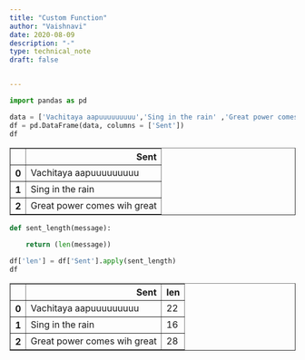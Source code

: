 ```yaml
---
title: "Custom Function"
author: "Vaishnavi"
date: 2020-08-09
description: "-"
type: technical_note
draft: false


---
```



```python
import pandas as pd

```


```python
data = ['Vachitaya aapuuuuuuuuu','Sing in the rain' ,'Great power comes wih great ']  
df = pd.DataFrame(data, columns = ['Sent'])
df
```




<div>
<style scoped>
    .dataframe tbody tr th:only-of-type {
        vertical-align: middle;
    }

    .dataframe tbody tr th {
        vertical-align: top;
    }

    .dataframe thead th {
        text-align: right;
    }
</style>
<table border="1" class="dataframe">
  <thead>
    <tr style="text-align: right;">
      <th></th>
      <th>Sent</th>
    </tr>
  </thead>
  <tbody>
    <tr>
      <th>0</th>
      <td>Vachitaya aapuuuuuuuuu</td>
    </tr>
    <tr>
      <th>1</th>
      <td>Sing in the rain</td>
    </tr>
    <tr>
      <th>2</th>
      <td>Great power comes wih great</td>
    </tr>
  </tbody>
</table>
</div>




```python
def sent_length(message):
    
    return (len(message))
```


```python
df['len'] = df['Sent'].apply(sent_length)
df
```




<div>
<style scoped>
    .dataframe tbody tr th:only-of-type {
        vertical-align: middle;
    }

    .dataframe tbody tr th {
        vertical-align: top;
    }

    .dataframe thead th {
        text-align: right;
    }
</style>
<table border="1" class="dataframe">
  <thead>
    <tr style="text-align: right;">
      <th></th>
      <th>Sent</th>
      <th>len</th>
    </tr>
  </thead>
  <tbody>
    <tr>
      <th>0</th>
      <td>Vachitaya aapuuuuuuuuu</td>
      <td>22</td>
    </tr>
    <tr>
      <th>1</th>
      <td>Sing in the rain</td>
      <td>16</td>
    </tr>
    <tr>
      <th>2</th>
      <td>Great power comes wih great</td>
      <td>28</td>
    </tr>
  </tbody>
</table>
</div>




```python

```
